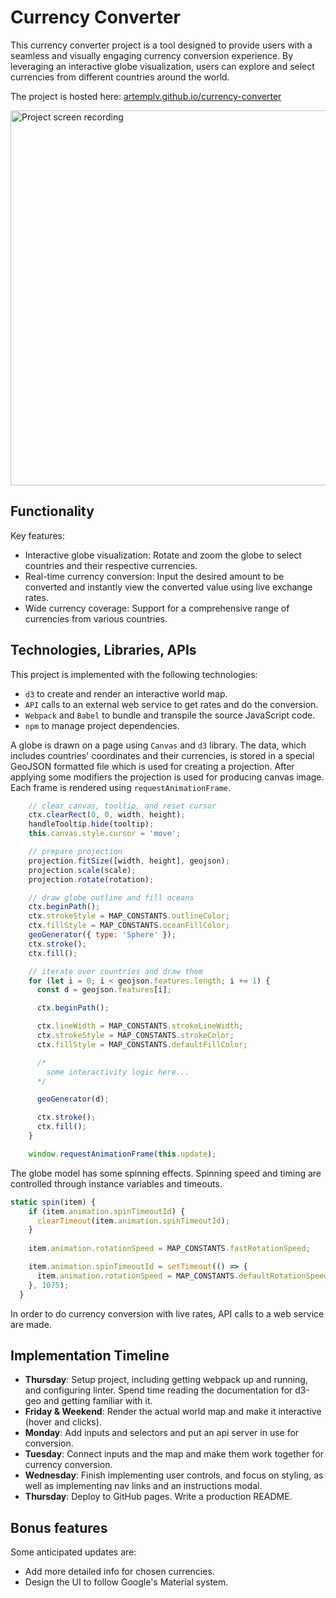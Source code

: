 # Currency Converter

This currency converter project is a tool designed to provide users with a seamless and visually engaging currency conversion experience. By leveraging an interactive globe visualization, users can explore and select currencies from different countries around the world.

The project is hosted here: [artemplv.github.io/currency-converter](https://artemplv.github.io/currency-converter)


<img width="600" alt="Project screen recording" src="https://github.com/artemplv/currency-converter/assets/48654322/a0a55073-e5d7-4248-863f-ccceacf616fe">

## Functionality

Key features:

- Interactive globe visualization: Rotate and zoom the globe to select countries and their respective currencies.
- Real-time currency conversion: Input the desired amount to be converted and instantly view the converted value using live exchange rates.
- Wide currency coverage: Support for a comprehensive range of currencies from various countries.



## Technologies, Libraries, APIs
This project is implemented with the following technologies:

- ```d3``` to create and render an interactive world map.
- ```API``` calls to an external web service to get rates and do the conversion.
- ```Webpack``` and ```Babel``` to bundle and transpile the source JavaScript code.
- ```npm``` to manage project dependencies.


A globe is drawn on a page using ```Canvas``` and ```d3``` library. The data, which includes countries' coordinates and their currencies, is stored in a special GeoJSON formatted file which is used for creating a projection. After applying some modifiers the projection is used for producing canvas image. Each frame is rendered using ```requestAnimationFrame```.
```JavaScript
    // clear canvas, tooltip, and reset cursor
    ctx.clearRect(0, 0, width, height);
    handleTooltip.hide(tooltip);
    this.canvas.style.cursor = 'move';

    // prepare projection
    projection.fitSize([width, height], geojson);
    projection.scale(scale);
    projection.rotate(rotation);

    // draw globe outline and fill oceans
    ctx.beginPath();
    ctx.strokeStyle = MAP_CONSTANTS.outlineColor;
    ctx.fillStyle = MAP_CONSTANTS.oceanFillColor;
    geoGenerator({ type: 'Sphere' });
    ctx.stroke();
    ctx.fill();

    // iterate over countries and draw them
    for (let i = 0; i < geojson.features.length; i += 1) {
      const d = geojson.features[i];

      ctx.beginPath();

      ctx.lineWidth = MAP_CONSTANTS.strokeLineWidth;
      ctx.strokeStyle = MAP_CONSTANTS.strokeColor;
      ctx.fillStyle = MAP_CONSTANTS.defaultFillColor;

      /*
        some interactivity logic here...
      */

      geoGenerator(d);

      ctx.stroke();
      ctx.fill();
    }

    window.requestAnimationFrame(this.update);

```

The globe model has some spinning effects. Spinning speed and timing are controlled through instance variables and timeouts.

```JavaScript
static spin(item) {
    if (item.animation.spinTimeoutId) {
      clearTimeout(item.animation.spinTimeoutId);
    }
    
    item.animation.rotationSpeed = MAP_CONSTANTS.fastRotationSpeed;

    item.animation.spinTimeoutId = setTimeout(() => {
      item.animation.rotationSpeed = MAP_CONSTANTS.defaultRotationSpeed;
    }, 1075);
  }
```

In order to do currency conversion with live rates, API calls to a web service are made.


## Implementation Timeline
- **Thursday**: Setup project, including getting webpack up and running, and configuring linter. Spend time reading the documentation for d3-geo and getting familiar with it.
- **Friday & Weekend**: Render the actual world map and make it interactive (hover and clicks).
- **Monday**: Add inputs and selectors and put an api server in use for conversion.
- **Tuesday**: Connect inputs and the map and make them work together for currency conversion.
- **Wednesday**: Finish implementing user controls, and focus on styling, as well as implementing nav links and an instructions modal.
- **Thursday**: Deploy to GitHub pages. Write a production README.


## Bonus features
Some anticipated updates are:

- Add more detailed info for chosen currencies.
- Design the UI to follow Google's Material system. 

